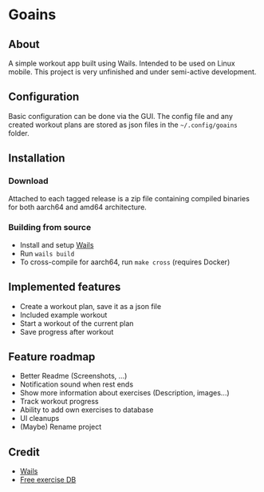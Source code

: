# Goains

## About

A simple workout app built using Wails. Intended to be used on Linux mobile.
This project is very unfinished and under semi-active development.

## Configuration
Basic configuration can be done via the GUI. The config file and any created
workout plans are stored as json files in the `~/.config/goains` folder.

## Installation

### Download

Attached to each tagged release is a zip file containing compiled binaries for both aarch64
and amd64 architecture.

### Building from source

- Install and setup [Wails](https://wails.io)
- Run `wails build`
- To cross-compile for aarch64, run `make cross` (requires Docker)

## Implemented features

- Create a workout plan, save it as a json file
- Included example workout
- Start a workout of the current plan
- Save progress after workout

## Feature roadmap

- Better Readme (Screenshots, ...)
- Notification sound when rest ends
- Show more information about exercises (Description, images...)
- Track workout progress
- Ability to add own exercises to database
- UI cleanups
- (Maybe) Rename project

## Credit

- [Wails](https://wails.io)
- [Free exercise DB](https://github.com/yuhonas/free-exercise-db)
